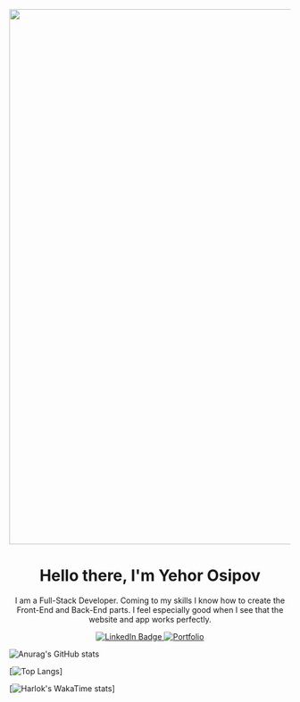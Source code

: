 <div id="logo" align="center">
    <img src="https://www.dropbox.com/scl/fi/znqzabptwj6vv6wvclq5j/6327211.png?rlkey=88w0e64ung0cb35cf3bht4zdk&raw=1" width="960" />  
</div>

<div id="header" align="center">
  <h1>Hello there, I'm Yehor Osipov</h1>
  <p>I am a Full-Stack Developer. Coming to my skills I know how to create the Front-End and Back-End parts. I feel especially good when I see that the website and app works perfectly.
</p>
</div> 

<div id="badges" align="center">
  <a href="https://www.linkedin.com/in/yegor-osipov-eod/">
    <img src="https://img.shields.io/badge/LinkedIn-blue?style=for-the-badge&logo=linkedin&logoColor=white" alt="LinkedIn Badge"/>
  </a>
    <a href="https://eod-portfolio.netlify.app/">
    <img src="https://img.shields.io/npm/v/npm.svg?logo=readme" alt="Portfolio"/>
  </a>
</div>

![Anurag's GitHub stats](https://github-readme-stats.vercel.app/api?username=deadnord&theme=transparent&show_icons=true)
    
[![Top Langs](https://github-readme-stats.vercel.app/api/top-langs/?username=deadnord&layout=pie)]

[![Harlok's WakaTime stats](https://github-readme-stats.vercel.app/api/wakatime?username=deadnord)]
